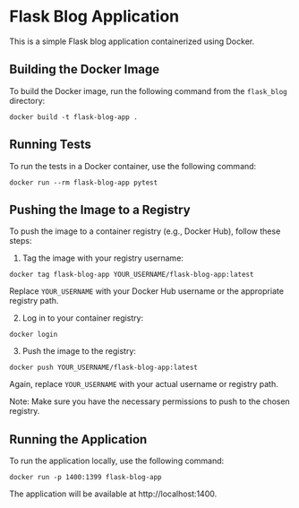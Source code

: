 # Flask Blog Application

This is a simple Flask blog application containerized using Docker.

## Building the Docker Image

To build the Docker image, run the following command from the `flask_blog` directory:

```
docker build -t flask-blog-app .
```

## Running Tests

To run the tests in a Docker container, use the following command:

```
docker run --rm flask-blog-app pytest
```

## Pushing the Image to a Registry

To push the image to a container registry (e.g., Docker Hub), follow these steps:

1. Tag the image with your registry username:

```
docker tag flask-blog-app YOUR_USERNAME/flask-blog-app:latest
```

Replace `YOUR_USERNAME` with your Docker Hub username or the appropriate registry path.

2. Log in to your container registry:

```
docker login
```

3. Push the image to the registry:

```
docker push YOUR_USERNAME/flask-blog-app:latest
```

Again, replace `YOUR_USERNAME` with your actual username or registry path.

Note: Make sure you have the necessary permissions to push to the chosen registry.

## Running the Application

To run the application locally, use the following command:

```
docker run -p 1400:1399 flask-blog-app
```

The application will be available at http://localhost:1400.